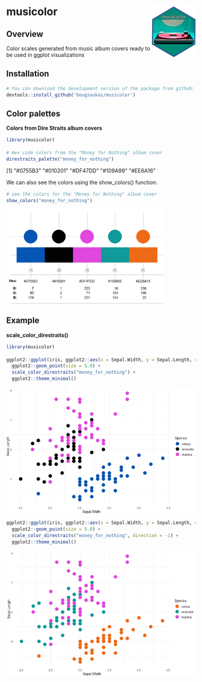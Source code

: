 # musicolor <img src="man/figures/logo.png" align="right" height="139" />



## Overview
Color scales generated from music album covers ready to be used in ggplot visualizations


## Installation

``` r
# You can download the development version of the package from github:
devtools::install_github('bougioukas/musicolor')
```


## Color palettes

**Colors from Dire Straits album covers**

``` r
library(musicolor)

# Hex code colors from the "Money for Nothing" album cover
direstraits_palette("money_for_nothing")
```

[1] "#0755B3"   "#010201"   "#DF47DD"   "#109A99"   "#EE6A16"


We can also see the colors using the show_colors() function:

``` r
# see the colors for the "Money for Nothing" album cover
show_colors("money_for_nothing")
```
<img src="man/figures/palette-money_for_nothing.png" align="center" width="420" />



## Example

**scale_color_direstraits()**

``` r
library(musicolor)

ggplot2::ggplot(iris, ggplot2::aes(x = Sepal.Width, y = Sepal.Length, color = Species)) +
  ggplot2::geom_point(size = 5.0) +
  scale_color_direstraits("money_for_nothing") +
  ggplot2::theme_minimal()
```

<img src="man/figures/ggplot-money_for_nothing.png" align="center" width="520" />


``` r
ggplot2::ggplot(iris, ggplot2::aes(x = Sepal.Width, y = Sepal.Length, color = Species)) +
  ggplot2::geom_point(size = 5.0) +
  scale_color_direstraits("money_for_nothing", direction = -1) +
  ggplot2::theme_minimal()
```

<img src="man/figures/ggplot-money_for_nothing_rev.png" align="center" width="520" />

